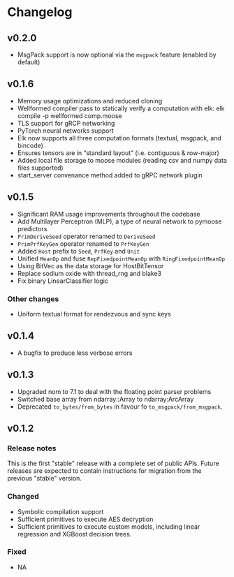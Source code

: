 # Changelog

## v0.2.0

- MsgPack support is now optional via the `msgpack` feature (enabled by default)

## v0.1.6

- Memory usage optimizations and reduced cloning
- Wellformed compiler pass to statically verify a computation with elk: elk compile -p wellformed comp.moose
- TLS support for gRCP networking
- PyTorch neural networks support
- Elk now supports all three computation formats (textual, msgpack, and bincode)
- Ensures tensors are in “standard layout” (i.e. contiguous & row-major)
- Added local file storage to moose modules (reading csv and numpy data files supported)
- start_server convenance method added to gRPC network plugin

## v0.1.5

- Significant RAM usage improvements throughout the codebase
- Add Multilayer Perceptron (MLP), a type of neural network to pymoose predictors
- `PrimDeriveSeed` operator renamed to `DeriveSeed`
- `PrimPrfKeyGen` operator renamed to `PrfKeyGen`
- Added `Host` prefix to `Seed`, `PrfKey` and `Unit`
- Unified `MeanOp` and fuse `RepFixedpointMeanOp` with `RingFixedpointMeanOp`
- Using BitVec as the data storage for HostBitTensor
- Replace sodium oxide with thread_rng and blake3
- Fix binary LinearClassifier logic

### Other changes

- Uniform textual format for rendezvous and sync keys

## v0.1.4

- A bugfix to produce less verbose errors

## v0.1.3

- Upgraded nom to 7.1 to deal with the floating point parser problems
- Switched base array from ndarray::Array to ndarray:ArcArray
- Deprecated `to_bytes/from_bytes` in favour fo `to_msgpack/from_msgpack`.

## v0.1.2

### Release notes

This is the first "stable" release with a complete set of public APIs.
Future releases are expected to contain instructions for migration from the previous "stable" version.

### Changed

- Symbolic compilation support
- Sufficient primitives to execute AES decryption
- Sufficient primitives to execute custom models, including linear regression and XGBoost decision trees.

### Fixed

- NA
